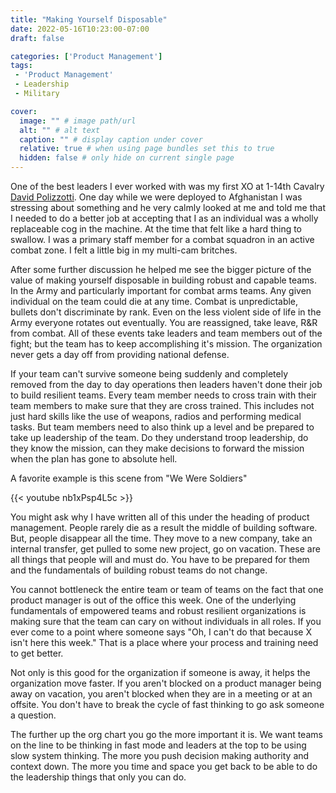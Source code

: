 ```yaml
---
title: "Making Yourself Disposable"
date: 2022-05-16T10:23:00-07:00
draft: false

categories: ['Product Management']
tags:
 - 'Product Management'
 - Leadership
 - Military

cover:
  image: "" # image path/url
  alt: "" # alt text
  caption: "" # display caption under cover
  relative: true # when using page bundles set this to true
  hidden: false # only hide on current single page
---
```


One of the best leaders I ever worked with was my first XO at 1-14th Cavalry [David Polizzotti](https://www.linkedin.com/in/dmpolizzotti/).  One day while we were deployed to Afghanistan I was stressing about something and he very calmly looked at me and told me that I needed to do a better job at accepting that I as an individual was a wholly replaceable cog in the machine. At the time that felt like a hard thing to swallow.  I was a primary staff member for a combat squadron in an active combat zone.  I felt a little big in my multi-cam britches. 

After some further discussion he helped me see the bigger picture of the value of making yourself disposable in building robust and capable teams. In the Army and particularly important for combat arms teams. Any given individual on the team could die at any time.  Combat is unpredictable, bullets don't discriminate by rank.  Even on the less violent side of life in the Army everyone rotates out eventually.  You are reassigned, take leave, R&R from combat.  All of these events take leaders and team members out of the fight; but the team has to keep accomplishing it's mission.  The organization never gets a day off from providing national defense.

If your team can't survive someone being suddenly and completely removed from the day to day operations then leaders haven't done their job to build resilient teams. Every team member needs to cross train with their team members to make sure that they are cross trained.  This includes not just hard skills like the use of weapons, radios and performing medical tasks.  But team members need to also think up a level and be prepared to take up leadership of the team.  Do they understand troop leadership, do they know the mission, can they make decisions to forward the mission when the plan has gone to absolute hell.   

A favorite example is this scene from "We Were  Soldiers" 

{{< youtube nb1xPsp4L5c >}}

You might ask why I have written all of this under the heading of product management. People rarely die as a result the middle of building software. But, people disappear all the time.  They move to a new company, take an internal transfer, get pulled to some new project, go on vacation. These are all things that people will and must do. You have to be prepared for them and the fundamentals of building robust teams do not change.  

You cannot bottleneck the entire team or team of teams on the fact that one product manager is out of the office this week. One of the underlying fundamentals of empowered teams and robust resilient organizations is making sure that the team can cary on without individuals in all roles. If you ever come to a point where someone says "Oh, I can't do that because X isn't here this week." That is a place where your process and training need to get better.  

Not only is this good for the organization if someone is away, it helps the organization move faster.  If you aren't blocked on a product manager being away on vacation, you aren't blocked when they are in a meeting or at an offsite.  You don't have to break the cycle of fast thinking to go ask someone a question.  

The further up the org chart you go the more important it is. We want teams on the line to be thinking in fast mode and leaders at the top to be using slow system thinking. The more you push decision making authority and context down. The more you time and space you get back to be able to do the leadership things that only you can do.